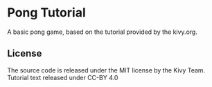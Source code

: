 # Pong Tutorial
A basic pong game, based on the tutorial provided by the kivy.org.

## License
The source code is released under the MIT license by the Kivy Team.
Tutorial text released under CC-BY 4.0 

